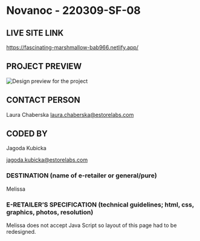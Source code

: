 # Novanoc - 220309-SF-08

## LIVE SITE LINK 

https://fascinating-marshmallow-bab966.netlify.app/
## PROJECT PREVIEW
![Design preview for the project](https://github.com/eStoreLabs/-RC---220309-SF-08-Novanoc-Melissa/blob/main/fascinating-marshmallow-bab966.netlify.app_.png)

## CONTACT PERSON
Laura Chaberska
laura.chaberska@estorelabs.com

## CODED BY 

Jagoda Kubicka

jagoda.kubicka@estorelabs.com



### DESTINATION (name of e-retailer or general/pure)
Melissa

### E-RETAILER’S SPECIFICATION (technical guidelines; html, css, graphics, photos, resolution)

Melissa does not accept Java Script so layout of this page had to be redesigned.
